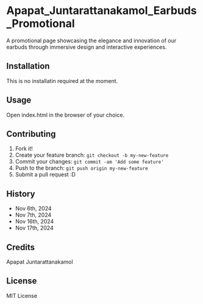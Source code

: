 # Apapat_Juntarattanakamol_Earbuds_Promotional
A promotional page showcasing the elegance and innovation of our earbuds through immersive design and interactive experiences.

## Installation
This is no installatin required at the moment.

## Usage
Open index.html in the browser of your choice.

## Contributing
1. Fork it!
2. Create your feature branch: `git checkout -b my-new-feature`
3. Commit your changes: `git commit -am 'Add some feature'`
4. Push to the branch: `git push origin my-new-feature`
5. Submit a pull request :D

## History
- Nov 6th, 2024
- Nov 7th, 2024
- Nov 16th, 2024
- Nov 17th, 2024

## Credits
Apapat Juntarattanakamol

## License
MIT License